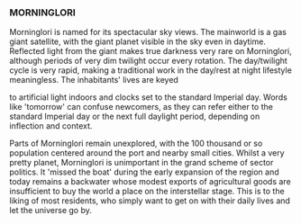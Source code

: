### MORNINGLORI

Morninglori is named for its spectacular sky views.
The mainworld is a gas giant satellite, with the giant planet visible in the sky even in daytime. Reflected light from the giant makes true darkness very rare on Morninglori, although periods of very dim twilight occur every rotation. The day/twilight cycle is very rapid, making a traditional work in the day/rest at night lifestyle meaningless. The inhabitants' lives are keyed

to artificial light indoors and clocks set to the standard Imperial day. Words like 'tomorrow' can confuse newcomers, as they can refer either to the standard Imperial day or the next full daylight period, depending on inflection and context.

Parts of Morninglori remain unexplored, with the 100 thousand or so population centered around the port and nearby small cities. Whilst a very pretty planet, Morninglori is unimportant in the grand scheme of sector politics. It 'missed the boat' during the early expansion of the region and today remains a backwater whose modest exports of agricultural goods are insufficient to buy the world a place on the interstellar stage. This is to the liking of most residents, who simply want to get on with their daily lives and let the universe go by.